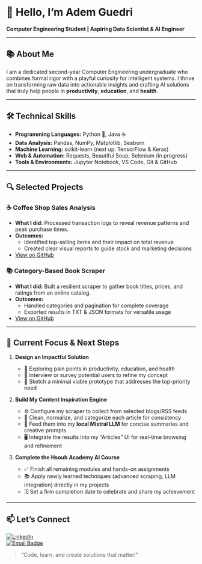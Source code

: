 # 👋 Hello, I’m Adem Guedri

**Computer Engineering Student | Aspiring Data Scientist & AI Engineer**  

---

## 📚 About Me  
I am a dedicated second-year Computer Engineering undergraduate who combines formal rigor with a playful curiosity for intelligent systems. I thrive on transforming raw data into actionable insights and crafting AI solutions that truly help people in **productivity**, **education**, and **health**.

---

## 🛠 Technical Skills  
- **Programming Languages:** Python 🐍, Java ☕  
- **Data Analysis:** Pandas, NumPy, Matplotlib, Seaborn  
- **Machine Learning:** scikit-learn (next up: TensorFlow & Keras)  
- **Web & Automation:** Requests, Beautiful Soup, Selenium (in progress)  
- **Tools & Environments:** Jupyter Notebook, VS Code, Git & GitHub  

---

## 🔍 Selected Projects  

### ☕ Coffee Shop Sales Analysis  
- **What I did:** Processed transaction logs to reveal revenue patterns and peak purchase times.  
- **Outcomes:**  
  - Identified top-selling items and their impact on total revenue  
  - Created clear visual reports to guide stock and marketing decisions  
- [View on GitHub](https://github.com/AdemCE-eng/CoffeSales)

### 📚 Category-Based Book Scraper  
- **What I did:** Built a resilient scraper to gather book titles, prices, and ratings from an online catalog.  
- **Outcomes:**  
  - Handled categories and pagination for complete coverage  
  - Exported results in TXT & JSON formats for versatile usage  
- [View on GitHub](https://github.com/AdemCE-eng/Bookscraper)

---

## 🎯 Current Focus & Next Steps

1. **Design an Impactful Solution**  
   - 🔎 Exploring pain points in productivity, education, and health  
   - 📝 Interview or survey potential users to refine my concept  
   - 📐 Sketch a minimal viable prototype that addresses the top-priority need  

2. **Build My Content Inspiration Engine**  
   - ⚙️ Configure my scraper to collect from selected blogs/RSS feeds  
   - 🧹 Clean, normalize, and categorize each article for consistency  
   - 🤖 Feed them into my **local Mistral LLM** for concise summaries and creative prompts  
   - 🖥️ Integrate the results into my “Articles” UI for real-time browsing and refinement  

3. **Complete the Hsoub Academy AI Course**  
   - ✅ Finish all remaining modules and hands-on assignments  
   - 📚 Apply newly learned techniques (advanced scraping, LLM integration) directly in my projects  
   - 🗓️ Set a firm completion date to celebrate and share my achievement  

---

## 📫 Let’s Connect  
[![LinkedIn](https://img.shields.io/badge/LinkedIn-Connect-blue?style=for-the-badge&logo=linkedin)](https://www.linkedin.com/in/adem-guedri/)  
[![Email Badge](https://img.shields.io/badge/Email-Contact%20Me-red?style=for-the-badge&logo=gmail)](mailto:guedriadem@gmail.com)

> “Code, learn, and create solutions that matter!”  
